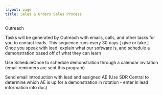 ```yaml
---
layout: page
title: Sales & Orders Sales Process
---
```


Outreach

Tasks will be generated by Outreach with emails, calls, and other tasks for you to contact leads. This sequence runs every 30 days [ give or take ]
Once you speak with lead, explain what our software is, and schedule a demonstration based off of what they can learn

Use ScheduleOnce to schedule demonstration through a calendar invitation (email reminders are sent this program)

Send email introduction with lead and assigned AE (Use SDR Central to determine which AE is up for a demonstration in rotation - enter in lead information into doc)
